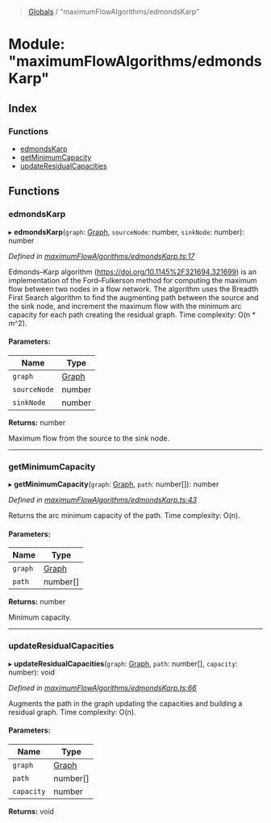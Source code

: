 > [Globals](../globals.md) / "maximumFlowAlgorithms/edmondsKarp"

# Module: "maximumFlowAlgorithms/edmondsKarp"

## Index

### Functions

* [edmondsKarp](_maximumflowalgorithms_edmondskarp_.md#edmondskarp)
* [getMinimumCapacity](_maximumflowalgorithms_edmondskarp_.md#getminimumcapacity)
* [updateResidualCapacities](_maximumflowalgorithms_edmondskarp_.md#updateresidualcapacities)

## Functions

### edmondsKarp

▸ **edmondsKarp**(`graph`: [Graph](../classes/_datastructures_graph_.graph.md), `sourceNode`: number, `sinkNode`: number): number

*Defined in [maximumFlowAlgorithms/edmondsKarp.ts:17](https://github.com/cedoor/cycle-canceling/blob/62db7a4/src/maximumFlowAlgorithms/edmondsKarp.ts#L17)*

Edmonds–Karp algorithm (https://doi.org/10.1145%2F321694.321699) is an
implementation of the Ford–Fulkerson method for computing the maximum
flow between two nodes in a flow network. The algorithm uses the
Breadth First Search algorithm to find the augmenting path between the
source and the sink node, and increment the maximum flow with the minimum
arc capacity for each path creating the residual graph.
Time complexity: O(n * m^2).

#### Parameters:

Name | Type |
------ | ------ |
`graph` | [Graph](../classes/_datastructures_graph_.graph.md) |
`sourceNode` | number |
`sinkNode` | number |

**Returns:** number

Maximum flow from the source to the sink node.

___

### getMinimumCapacity

▸ **getMinimumCapacity**(`graph`: [Graph](../classes/_datastructures_graph_.graph.md), `path`: number[]): number

*Defined in [maximumFlowAlgorithms/edmondsKarp.ts:43](https://github.com/cedoor/cycle-canceling/blob/62db7a4/src/maximumFlowAlgorithms/edmondsKarp.ts#L43)*

Returns the arc minimum capacity of the path.
Time complexity: O(n).

#### Parameters:

Name | Type |
------ | ------ |
`graph` | [Graph](../classes/_datastructures_graph_.graph.md) |
`path` | number[] |

**Returns:** number

Minimum capacity.

___

### updateResidualCapacities

▸ **updateResidualCapacities**(`graph`: [Graph](../classes/_datastructures_graph_.graph.md), `path`: number[], `capacity`: number): void

*Defined in [maximumFlowAlgorithms/edmondsKarp.ts:66](https://github.com/cedoor/cycle-canceling/blob/62db7a4/src/maximumFlowAlgorithms/edmondsKarp.ts#L66)*

Augments the path in the graph updating the capacities and
building a residual graph.
Time complexity: O(n).

#### Parameters:

Name | Type |
------ | ------ |
`graph` | [Graph](../classes/_datastructures_graph_.graph.md) |
`path` | number[] |
`capacity` | number |

**Returns:** void
